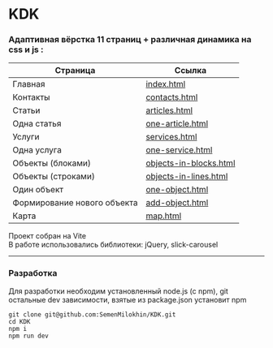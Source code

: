 # KDK

### Адаптивная **вёрстка** 11 страниц + различная динамика на css и js :
 
| Страница | Ссылка |
| ------ | ------ |
| Главная | [index.html](https://semenmilokhin.github.io/KDK/index.html) |
| Контакты | [contacts.html](https://semenmilokhin.github.io/KDK/contacts.html) |
| Статьи | [articles.html](https://semenmilokhin.github.io/KDK/articles.html) |
| Одна статья | [one-article.html](https://semenmilokhin.github.io/KDK/one-article.html) |
| Услуги | [services.html](https://semenmilokhin.github.io/KDK/services.html) |
| Одна услуга | [one-service.html](https://semenmilokhin.github.io/KDK/one-service.html) |
| Объекты (блоками) | [objects-in-blocks.html](https://semenmilokhin.github.io/KDK/objects-in-blocks.html) |
| Объекты (строками) | [objects-in-lines.html](https://semenmilokhin.github.io/KDK/objects-in-lines.html) |
| Один объект | [one-object.html](https://semenmilokhin.github.io/KDK/one-object.html) |
| Формирование нового объекта | [add-object.html](https://semenmilokhin.github.io/KDK/add-object.html) |
| Карта | [map.html](https://semenmilokhin.github.io/KDK/map.html) |

Проект собран на Vite  
В работе использовались библиотеки: jQuery, slick-carousel  

---

### Разработка
Для разработки необходим установленный node.js (c npm), git  
остальные dev зависимости, взятые из package.json установит npm  

```
git clone git@github.com:SemenMilokhin/KDK.git
cd KDK
npm i
npm run dev
```